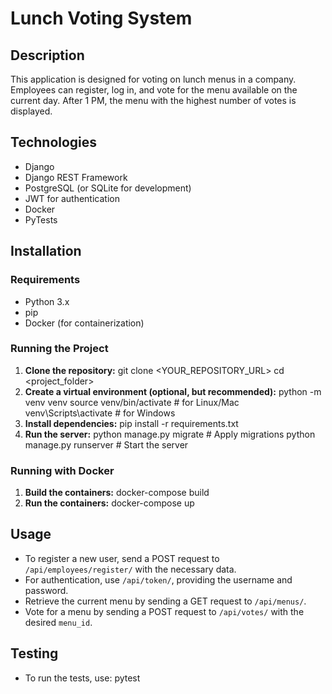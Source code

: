 # Lunch Voting System

## Description
This application is designed for voting on lunch menus in a company. Employees can register, log in, and vote for the menu available on the current day. After 1 PM, the menu with the highest number of votes is displayed.

## Technologies
- Django
- Django REST Framework
- PostgreSQL (or SQLite for development)
- JWT for authentication
- Docker
- PyTests

## Installation
### Requirements
- Python 3.x
- pip
- Docker (for containerization)

### Running the Project
1. **Clone the repository:**
   git clone <YOUR_REPOSITORY_URL>
   cd <project_folder>
2. **Create a virtual environment (optional, but recommended):**
   python -m venv venv
   source venv/bin/activate  # for Linux/Mac
   venv\Scripts\activate  # for Windows
3. **Install dependencies:**
   pip install -r requirements.txt
4. **Run the server:**
   python manage.py migrate  # Apply migrations
   python manage.py runserver  # Start the server

### Running with Docker
1. **Build the containers:**
   docker-compose build
2. **Run the containers:**
   docker-compose up

## Usage
- To register a new user, send a POST request to `/api/employees/register/` with the necessary data.
- For authentication, use `/api/token/`, providing the username and password.
- Retrieve the current menu by sending a GET request to `/api/menus/`.
- Vote for a menu by sending a POST request to `/api/votes/` with the desired `menu_id`.

## Testing
- To run the tests, use:
  pytest